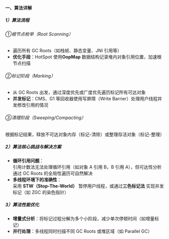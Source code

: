 #### 一、算法详解
##### 1）算法流程
###### ①根节点枚举（Root Scanning）
- 遍历所有 GC Roots（如栈帧、静态变量、JNI 引用等）
- ​**优化手段**：HotSpot 使用 ​**OopMap** 数据结构记录堆内对象引用位置，加速根节点扫描

###### ②标记阶段（Marking）
- 从 GC Roots 出发，通过深度优先或广度优先遍历标记所有可达对象
- ​**并发标记**：CMS、G1 等回收器使用写屏障（Write Barrier）处理用户线程并发修改引用的情况

###### ③清理阶段（Sweeping/Compacting）
根据标记结果，释放不可达对象内存（标记-清除）或整理存活对象（标记-整理）

##### 2）算法核心挑战与解决方案
- ​**循环引用问题**：  
    引用计数法无法处理循环引用（如对象 A 引用 B，B 引用 A），但可达性分析通过 GC Roots 的全局性遍历可自然解决
- ​**多线程环境下的准确性**：  
    采用 ​**STW（Stop-The-World）​** 暂停用户线程，或通过 ​**三色标记法** 实现并发标记（如 ZGC 的染色指针）

##### 3）算法性能优化
- **增量式分析**：将标记过程分解为多个小阶段，减少单次停顿时间（如增量标记）
- ​**并行处理**：多线程同时扫描不同 GC Roots 或堆区域（如 Parallel GC）